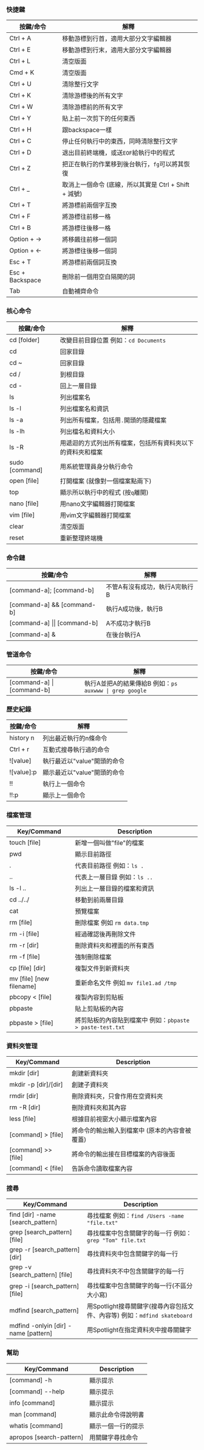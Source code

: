 ### 快捷鍵

| 按鍵/命令 | 解釋 |
| ----------- | ----------- |
| Ctrl + A   | 移動游標到行首，適用大部分文字編輯器 |
| Ctrl + E   | 移動游標到行末，適用大部分文字編輯器 |
| Ctrl + L   | 清空版面 |
| Cmd + K    | 清空版面 |
| Ctrl + U   | 清除整行文字 |
| Ctrl + K   | 清除游標後的所有文字 |
| Ctrl + W   | 清除游標前的所有文字 |
| Ctrl + Y   | 貼上前一次剪下的任何東西 |
| Ctrl + H   | 跟backspace一樣 |
| Ctrl + C   | 停止任何執行中的東西，同時清除整行文字 |
| Ctrl + D   | 退出目前終端機，或送`EOF`給執行中的程式 |
| Ctrl + Z   | 把正在執行的作業移到後台執行，`fg`可以將其恢復 |
| Ctrl + _   | 取消上一個命令 (底線，所以其實是 Ctrl + Shift + 減號) |
| Ctrl + T   | 將游標前兩個字互換 |
| Ctrl + F   | 將游標往前移一格 |
| Ctrl + B   | 將游標往後移一格 |
| Option + →  | 將移飆往前移一個詞 |
| Option + ←  | 將游標往後移一個詞 |
| Esc + T  | 將游標前兩個詞互換 |
| Esc + Backspace | 刪除前一個用空白隔開的詞 |
| Tab  | 自動補齊命令 |

### 核心命令

| 按鍵/命令 | 解釋 |
| ----------- | ----------- |
| cd [folder] | 改變目前目錄位置 例如：`cd Documents` |
| cd |  回家目錄 |
| cd ~ |  回家目錄|
| cd /  | 到根目錄 |
| cd -  | 回上一層目錄 |
| ls | 列出檔案名 |
| ls -l | 列出檔案名和資訊 |
| ls -a | 列出所有檔案，包括用`.`開頭的隱藏檔案 |
| ls -lh| 列出檔名和資料大小 |
| ls -R | 用遞迴的方式列出所有檔案，包括所有資料夾以下的資料夾和檔案 |
| sudo [command] | 用系統管理員身分執行命令 |
| open [file] | 打開檔案 (就像對一個檔案點兩下) |
| top | 顯示所以執行中的程式 (按`q`離開) |
| nano [file] | 用nano文字編輯器打開檔案 |
| vim [file] | 用vim文字編輯器打開檔案 |
| clear | 清空版面 |
| reset | 重新整理終端機 |

### 命令鏈

| 按鍵/命令 | 解釋 |
| ----------- | ----------- |
| [command-a]; [command-b] | 不管A有沒有成功，執行A完執行B  |
| [command-a] && [command-b] | 執行A成功後，執行B |
| [command-a] \|\| [command-b] | A不成功才執行B |
| [command-a] & | 在後台執行A |


### 管道命令

| 按鍵/命令 | 解釋 |
| ----------- | ----------- |
| [command-a] \| [command-b] | 執行A並把A的結果傳給B 例如：`ps auxwww \| grep google` |


### 歷史紀錄

| 按鍵/命令 | 解釋 |
| ----------- | ----------- |
| history n |  列出最近執行的n條命令 |
| Ctrl + r  | 互動式搜尋執行過的命令 |
| ![value]  |  執行最近以"value"開頭的命令 |
| ![value]:p|  顯示最近以"value"開頭的命令 |
| !! |  執行上一個命令 |
| !!:p |  顯示上一個命令 |

### 檔案管理

| Key/Command | Description |
| ----------- | ----------- |
| touch [file] |   新增一個叫做"file"的檔案 |
| pwd | 顯示目前路徑 |
| . |  代表目前路徑 例如：`ls .` |
| .. | 代表上一層目錄 例如：`ls ..` |
| ls -l .. | 列出上一層目錄的檔案和資訊 |
| cd ../../ | 移動到前兩層目錄|
| cat | 預覽檔案 |
| rm [file] |  刪除檔案 例如 `rm data.tmp` |
| rm -i [file] | 經過確認後再刪除文件 |
| rm -r [dir] | 刪除資料夾和裡面的所有東西 |
| rm -f [file] | 強制刪除檔案 |
| cp [file] [dir] | 複製文件到新資料夾 |
| mv [file] [new filename] | 重新命名文件 例如 `mv file1.ad /tmp` |
| pbcopy < [file] | 複製內容到剪貼板 |
| pbpaste | 貼上剪貼板的內容 |
| pbpaste > [file] | 將剪貼板的內容貼到檔案中 例如：`pbpaste > paste-test.txt` |

### 資料夾管理

| Key/Command | Description |
| ----------- | ----------- |
| mkdir [dir] | 創建新資料夾 |
| mkdir -p [dir]/[dir] |  創建子資料夾 |
| rmdir [dir] | 刪除資料夾，只會作用在空資料夾 |
| rm -R [dir] | 刪除資料夾和其內容 |
| less [file] | 根據目前視窗大小顯示檔案內容 |
| [command] > [file] |  將命令的輸出輸入到檔案中 (原本的內容會被覆蓋) |
| [command] >> [file] | 將命令的輸出接在目標檔案的內容後面 |
| [command] < [file] |  告訴命令讀取檔案內容 |

### 搜尋

| Key/Command | Description |
| ----------- | ----------- |
| find [dir] -name [search_pattern] | 尋找檔案 例如：`find /Users -name "file.txt"` |
| grep [search_pattern] [file] | 尋找檔案中包含關鍵字的每一行 例如：`grep "Tom" file.txt` |
| grep -r [search_pattern] [dir] | 尋找資料夾中包含關鍵字的每一行 |
| grep -v [search_pattern] [file] | 尋找資料夾不中包含關鍵字的每一行 |
| grep -i [search_pattern] [file] | 尋找檔案中包含關鍵字的每一行(不區分大小寫) |
| mdfind [search_pattern] | 用Spotlight搜尋關鍵字(搜尋內容包括文件、內容等) 例如：`mdfind skateboard` |
| mdfind -onlyin [dir] -name [pattern] | 用Spotlight在指定資料夾中搜尋關鍵字 |

### 幫助

| Key/Command | Description |
| ----------- | ----------- |
| [command] -h | 顯示提示 |
| [command] --help | 顯示提示 |
| info [command] | 顯示提示 |
| man [command] |  顯示此命令得說明書 |
| whatis [command] | 顯示一個一行的提示 |
| apropos [search-pattern] | 用關鍵字尋找命令 |

